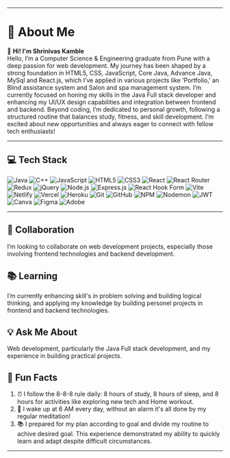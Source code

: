 
---

# 💫 About Me

👋 **Hi! I'm Shrinivas Kamble**  
Hello, I’m a Computer Science & Engineering graduate from Pune with a deep passion for web development. My journey has been shaped by a strong foundation in HTML5, CSS, JavaScript, Core Java, Advance Java, MySql and React.js, which I’ve applied in various projects like ‘Portfolio,’ an Blind assistance system and Salon and spa management system. I’m currently focused on honing my skills in the Java Full stack developer and enhancing my UI/UX design capabilities and integration between frontend and backend. Beyond coding, I’m dedicated to personal growth, following a structured routine that balances study, fitness, and skill development. I’m excited about new opportunities and always eager to connect with fellow tech enthusiasts!


---

## 💻 Tech Stack


![Java](https://img.shields.io/badge/Java-ED8B00?style=for-the-badge&logo=java&logoColor=white) 
![C++](https://img.shields.io/badge/C%2B%2B-00599C?style=for-the-badge&logo=c%2B%2B&logoColor=white) 
![JavaScript](https://img.shields.io/badge/JavaScript-F7DF1E?style=for-the-badge&logo=javascript&logoColor=black) 
![HTML5](https://img.shields.io/badge/HTML5-E34F26?style=for-the-badge&logo=html5&logoColor=white) 
![CSS3](https://img.shields.io/badge/CSS3-1572B6?style=for-the-badge&logo=css3&logoColor=white) 
![React](https://img.shields.io/badge/React-61DAFB?style=for-the-badge&logo=react&logoColor=black) 
![React Router](https://img.shields.io/badge/React%20Router-CA4245?style=for-the-badge&logo=reactrouter&logoColor=white) 
![Redux](https://img.shields.io/badge/Redux-764ABC?style=for-the-badge&logo=redux&logoColor=white) 
![jQuery](https://img.shields.io/badge/jQuery-0769AD?style=for-the-badge&logo=jquery&logoColor=white) 
![Node.js](https://img.shields.io/badge/Node.js-339933?style=for-the-badge&logo=nodedotjs&logoColor=white) 
![Express.js](https://img.shields.io/badge/Express.js-000000?style=for-the-badge&logo=express&logoColor=white) 
![React Hook Form](https://img.shields.io/badge/React%20Hook%20Form-EC5990?style=for-the-badge&logo=reacthookform&logoColor=white) 
![Vite](https://img.shields.io/badge/Vite-646CFF?style=for-the-badge&logo=vite&logoColor=white) 
![Netlify](https://img.shields.io/badge/Netlify-00C7B7?style=for-the-badge&logo=netlify&logoColor=white) 
![Vercel](https://img.shields.io/badge/Vercel-000000?style=for-the-badge&logo=vercel&logoColor=white) 
![Heroku](https://img.shields.io/badge/Heroku-430098?style=for-the-badge&logo=heroku&logoColor=white) 
![Git](https://img.shields.io/badge/Git-F05032?style=for-the-badge&logo=git&logoColor=white) 
![GitHub](https://img.shields.io/badge/GitHub-181717?style=for-the-badge&logo=github&logoColor=white) 
![NPM](https://img.shields.io/badge/NPM-CB3837?style=for-the-badge&logo=npm&logoColor=white) 
![Nodemon](https://img.shields.io/badge/Nodemon-76D04B?style=for-the-badge&logo=nodemon&logoColor=white) 
![JWT](https://img.shields.io/badge/JWT-000000?style=for-the-badge&logo=JSON%20web%20tokens&logoColor=white) 
![Canva](https://img.shields.io/badge/Canva-00C4CC?style=for-the-badge&logo=canva&logoColor=white) 
![Figma](https://img.shields.io/badge/Figma-F24E1E?style=for-the-badge&logo=figma&logoColor=white) 
![Adobe](https://img.shields.io/badge/Adobe-FF0000?style=for-the-badge&logo=adobe&logoColor=white) 


---


## 🤝 Collaboration

I’m looking to collaborate on web development projects, especially those involving frontend technologies and backend development.

## 📚 Learning

I’m currently enhancing skill's in problem solving and building logical thinking, and applying my knowledge by building personel projects in frontend and backend technologies.

## 💡 Ask Me About

Web development, particularly the Java Full stack development, and my experience in building practical projects.

## 🎉 Fun Facts

1. ⏰ I follow the 8-8-8 rule daily: 8 hours of study, 8 hours of sleep, and 8 hours for activities like exploring new tech and Home workout.  
2. 🌅 I wake up at 6 AM every day, without an alarm it's all done by my regular meditation!  
3. 📚 I prepared for my plan according to goal and divide my routine to achive desired goal. This experience demonstrated my ability to quickly learn and adapt despite difficult circumstances.
---
